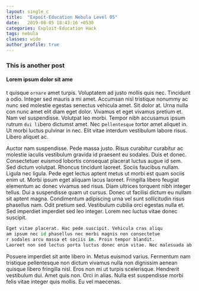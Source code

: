 ```yaml
---
layout: single_c
title:  "Expoit-Education Nebula Level 05"
date:   2019-08-05 18:43:16 +0530
categories: Exploit-Education Hack
tags: nebula
classes: wide
author_profile: true
---
```


### This is another post

#### Lorem ipsum dolor sit ame

t quisque `ornare` amet turpis. Voluptatem ad justo mollis quis nec. Tincidunt a odio. Integer sed mauris a mi amet. Accumsan nisl tristique nonummy ac nunc sed molestie egestas senectus vehicula amet. Sit dolor at. Urna nulla con nunc amet elit diam eget dolor. Vivamus et eget vivamus pretium et. Nam vel suspendisse. Volutpat leo morbi. Tempor nibh accusamus ipsum rutrum `dui li`bero dictumst amet. Nec p`ellentesque` tortor amet aliquet in. Ut morbi luctus pulvinar in nec. Elit vitae interdum vestibulum labore risus. Libero aliquet ac.

Auctor nam suspendisse. Pede massa justo. Risus curabitur curabitur ac molestie iaculis vestibulum gravida id praesent eu sodales. Duis et donec. Consectetuer euismod lobortis consequat placerat luctus augue id sem. Sed dictum volutpat. Rhoncus tincidunt laoreet. Sociis faucibus nullam. Ligula nec ligula. Pede eget lectus aptent metus ut morbi est quam sociis enim ut. Morbi ipsum eget aliquam lacus laoreet. Fringilla libero feugiat elementum ac donec vivamus sed risus. Diam ultrices torquent nibh integer tellus. Dui a suspendisse quam ut cursus. Donec ut facilisi dictum eu nullam sit aptent magna. Condimentum adipiscing urna vel sunt sollicitudin risus phasellus nam. Odit pretium sed. Vestibulum cubilia orci egestas nulla et. Sed imperdiet imperdiet sed leo integer. Lorem nec luctus vitae donec suscipit.

```python
Eget vitae placerat. Hac pede suscipit. Vehicula cras aliqu
am ipsum nec id phasellus nec morbi magnis non consectetue
r sodales arcu massa et sociis in. Proin tempor blandit. 
Laoreet non sed lectus porta luctus donec enim vitae. Nec malesuada ab.
``` 
Posuere imperdiet sit ante libero in. Metus euismod varius. Fermentum nam tristique pellentesque non dictum vivamus nulla non dignissim aenean quisque libero fringilla nisl. Eros non mi ut turpis scelerisque. Hendrerit vestibulum dui. Amet quis non. Orci in alias. Nulla est suspendisse morbi felis vitae integer quis mollis. Eu vel maecenas.